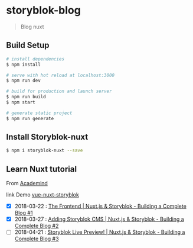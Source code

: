 # storyblok-blog

> Blog nuxt

## Build Setup

``` bash
# install dependencies
$ npm install

# serve with hot reload at localhost:3000
$ npm run dev

# build for production and launch server
$ npm run build
$ npm start

# generate static project
$ npm run generate
```

## Install Storyblok-nuxt

```sh
$ npm i storyblok-nuxt --save
```

## Learn Nuxt tutorial

From [Academind](https://www.youtube.com/channel/UCSJbGtTlrDami-tDGPUV9-w)

link Demo [vue-nuxt-storyblok](https://vue-nuxt-storyblok.netlify.com/)

* [x] 2018-03-22 : [The Frontend | Nuxt.js & Storyblok - Building a Complete Blog #1](https://www.youtube.com/watch?v=Dc_5BpIB4X4)
* [x] 2018-03-27 : [Adding Storyblok CMS | Nuxt.js & Storyblok - Building a Complete Blog #2](https://www.youtube.com/watch?v=UIh4P5rNjac)
* [ ] 2018-04-21 : [Storyblok Live Preview! | Nuxt.js & Storyblok - Building a Complete Blog #3](https://www.youtube.com/watch?v=Yq6Ddu_QAiY)
